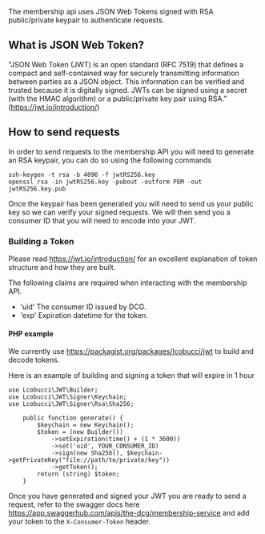 The membership api uses JSON Web Tokens signed with RSA public/private keypair
to authenticate requests.

## What is JSON Web Token?

"JSON Web Token (JWT) is an open standard (RFC 7519) that defines a compact
and self-contained way for securely transmitting information between parties
as a JSON object. This information can be verified and trusted because it is
digitally signed. JWTs can be signed using a secret (with the HMAC algorithm)
or a public/private key pair using RSA."
(https://jwt.io/introduction/)


## How to send requests

In order to send requests to the membership API you will need to generate
an RSA keypair, you can do so using the following commands

```
ssh-keygen -t rsa -b 4096 -f jwtRS256.key
openssl rsa -in jwtRS256.key -pubout -outform PEM -out jwtRS256.key.pub
```

Once the keypair has been generated you will need to send us your public key
so we can verify your signed requests.
We will then send you a consumer ID that you will need to encode into your JWT.

### Building a Token

Please read https://jwt.io/introduction/ for an excellent explanation of
token structure and how they are built.

The following claims are required when interacting with the membership API.

- 'uid' The consumer ID issued by DCG.
- 'exp' Expiration datetime for the token.

#### PHP example

We currently use https://packagist.org/packages/lcobucci/jwt to build and decode tokens.

Here is an example of building and signing a token that will expire in 1 hour

```
use Lcobucci\JWT\Builder;
use Lcobucci\JWT\Signer\Keychain;
use Lcobucci\JWT\Signer\Rsa\Sha256;

    public function generate() {
        $keychain = new Keychain();
        $token = (new Builder())
            ->setExpiration(time() + (1 * 3600))
            ->set('uid', YOUR_CONSUMER_ID)
            ->sign(new Sha256(), $keychain->getPrivateKey("file://path/to/private/key"))
            ->getToken();
        return (string) $token;
    }
```

Once you have generated and signed your JWT you are ready to send a request,
refer to the swagger docs here https://app.swaggerhub.com/apis/the-dcg/membership-service
and add your token to the `X-Consumer-Token` header.
